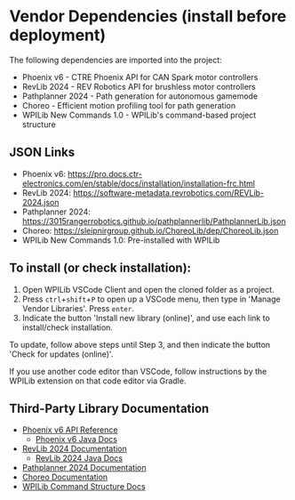 # Vendor Dependencies (install before deployment)

The following dependencies are imported into the project:
- Phoenix v6 - CTRE Phoenix API for CAN Spark motor controllers
- RevLib 2024 - REV Robotics API for brushless motor controllers
- Pathplanner 2024 - Path generation for autonomous gamemode
- Choreo - Efficient motion profiling tool for path generation
- WPILib New Commands 1.0 - WPILib's command-based project structure

## JSON Links
- Phoenix v6: https://pro.docs.ctr-electronics.com/en/stable/docs/installation/installation-frc.html
- RevLib 2024: https://software-metadata.revrobotics.com/REVLib-2024.json
- Pathplanner 2024: https://3015rangerrobotics.github.io/pathplannerlib/PathplannerLib.json
- Choreo: https://sleipnirgroup.github.io/ChoreoLib/dep/ChoreoLib.json
- WPILib New Commands 1.0: Pre-installed with WPILib

## To install (or check installation):

1. Open WPILib VSCode Client and open the cloned folder as a project.
2. Press `ctrl`+`shift`+`P` to open up a VSCode menu, then type in 'Manage Vendor Libraries'. Press `enter`.
3. Indicate the button 'Install new library (online)', and use each link to install/check installation.

To update, follow above steps until Step 3, and then indicate the button 'Check for updates (online)'.

If you use another code editor than VSCode, follow instructions by the WPILib extension on that code editor via Gradle.

## Third-Party Library Documentation

- [Phoenix v6 API Reference](https://v6.docs.ctr-electronics.com/en/latest/docs/api-reference/index.html)
  - [Phoenix v6 Java Docs](https://api.ctr-electronics.com/phoenix6/release/java/)
- [RevLib 2024 Documentation](https://docs.revrobotics.com/brushless/revlib/revlib-overview)
  - [RevLib 2024 Java Docs](https://codedocs.revrobotics.com/java/com/revrobotics/package-summary.html)
- [Pathplanner 2024 Documentation](https://pathplanner.dev/home.html)
- [Choreo Documentation](https://sleipnirgroup.github.io/Choreo/)
- [WPILib Command Structure Docs](https://docs.wpilib.org/en/stable/docs/software/commandbased/commands.html)